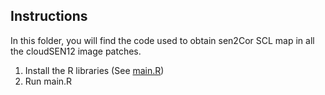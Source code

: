 ## Instructions

In this folder, you will find the code used to obtain sen2Cor SCL map in all the cloudSEN12 image patches.

1) Install the R libraries (See [main.R](https://github.com/cloudsen12/models/blob/master/q60/main.R))
2) Run main.R
